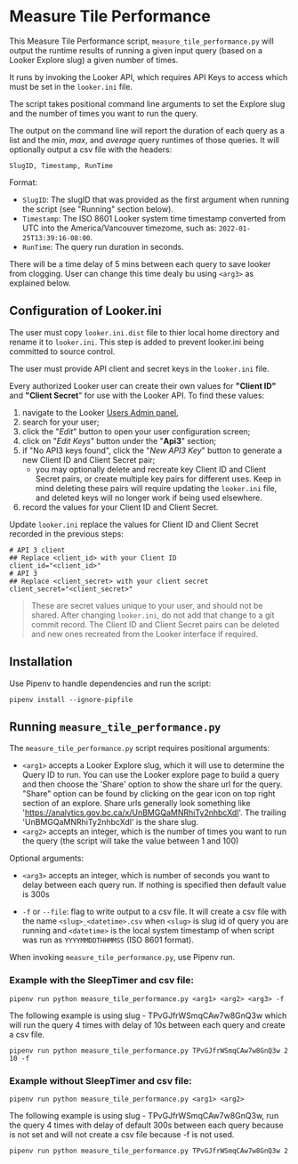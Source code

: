 # Measure Tile Performance

This Measure Tile Performance script, `measure_tile_performance.py` will output the runtime results of running a given input query (based on a Looker Explore slug) a given number of times.

It runs by invoking the Looker API, which requires API Keys to access which must be set in the `looker.ini` file.

The script takes positional command line arguments to set the Explore slug and the number of times you want to run the query.

The output on the command line will report the duration of each query as a list and the _min_, _max_, and _average_ query runtimes of those queries. It will optionally output a csv file with the headers:

```
SlugID, Timestamp, RunTime
```

Format:
 - `SlugID`: The slugID that was provided as the first argument when running the script (see "Running" section below).
 - `Timestamp`: The ISO 8601 Looker system time timestamp converted from UTC into the America/Vancouver timezome, such as: `2022-01-25T13:39:16-08:00`.
 - `RunTime`: The query run duration in seconds.

There will be a time delay of 5 mins between each query to save looker from clogging. User can change this time dealy bu using `<arg3>` as explained below.


## Configuration of Looker.ini
The user must copy `looker.ini.dist` file to thier local home directory and rename it to `looker.ini`. This step is added to prevent looker.ini being committed to source control. 

The user must provide API client and secret keys in the `looker.ini` file.

Every authorized Looker user can create their own values for __"Client ID"__ and __"Client Secret__" for use with the Looker API. To find these values:

 1. navigate to the Looker [Users Admin panel](https://analytics.gov.bc.ca/admin/users),
 2. search for your user;
 3. click the "_Edit_" button to open your user configuration screen;
 4. click on "_Edit Keys_" button under the "__Api3__" section;
 5. if "No API3 keys found", click the "_New API3 Key_" button to generate a new Client ID and Client Secret pair;
    - you may optionally delete and recreate key Client ID and Client Secret pairs, or create multiple key pairs for different uses. Keep in mind deleting these pairs will require updating the `looker.ini` file, and deleted keys will no longer work if being used elsewhere.
 6. record the values for your Client ID and Client Secret.

Update `looker.ini` replace the values for Client ID and Client Secret recorded in the previous steps:

```
# API 3 client 
## Replace <client_id> with your Client ID
client_id="<client_id>"
# API 3 
## Replace <client_secret> with your client secret
client_secret="<client_secret>"
```

> These are secret values unique to your user, and should not be shared. After changing `looker.ini`, do not add that change to a git commit record. The Client ID and Client Secret pairs can be deleted and new ones recreated from the Looker interface if required.

## Installation

Use Pipenv to handle dependencies and run the script:

```
pipenv install --ignore-pipfile
```


## Running `measure_tile_performance.py`

The `measure_tile_performance.py` script requires positional arguments:
 - `<arg1>` accepts a Looker Explore slug, which it will use to determine the Query ID to run. You can use the Looker explore page to build a query and then choose the 'Share' option to show the share url for the query. "Share" option can be found by clicking on the gear icon on top right section of an explore. Share urls generally look something like 'https://analytics.gov.bc.ca/x/UnBMGQaMNRhiTy2nhbcXdl'. The trailing 'UnBMGQaMNRhiTy2nhbcXdl' is the share slug.
 - `<arg2>` accepts an integer, which is the number of times you want to run the query (the script will take the value between 1 and 100)

 Optional arguments:
 - `<arg3>` accepts an integer, which is number of seconds you want to delay between each query run. If nothing is specified then default value is 300s

 - `-f` or `--file`: flag to write output to a csv file. It will create a csv file with the name `<slug>_<datetime>.csv` when `<slug>` is slug id of query you are running and `<datetime>` is the local system timestamp of when script was run as `YYYYMMDDTHHMMSS` (ISO 8601 format).

When invoking `measure_tile_performance.py`, use Pipenv run.

### Example with the SleepTimer and  csv file:
```
pipenv run python measure_tile_performance.py <arg1> <arg2> <arg3> -f
```
The following example is using slug - TPvGJfrWSmqCAw7w8GnQ3w which will run the query 4 times with delay of 10s between each query and create a csv file.

```
pipenv run python measure_tile_performance.py TPvGJfrWSmqCAw7w8GnQ3w 2 10 -f
```

### Example without SleepTimer and csv file:

```
pipenv run python measure_tile_performance.py <arg1> <arg2>
```
The following example is using slug - TPvGJfrWSmqCAw7w8GnQ3w, run the query 4 times with delay of default 300s between each query because <arg3> is not set and will not create a csv file because -f is not used.

```
pipenv run python measure_tile_performance.py TPvGJfrWSmqCAw7w8GnQ3w 2 
```
